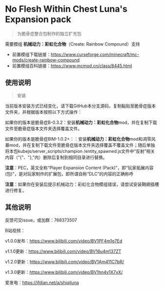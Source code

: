 # No Flesh Within Chest Luna's Expansion pack

> 为脆骨症整合包制作的独立扩充包

需要模组 **机械动力：彩虹化合物**（Create: Rainbow Compound）支持

 - 前置模组下载链接：https://www.curseforge.com/minecraft/mc-mods/create-rainbow-compound
 - 前置模组百科链接：https://www.mcmod.cn/class/8445.html

## 使用说明
 > 安装

当前版本安装方式已经变化，请下载GitHub本分支源码，复制黏贴至脆骨症版本文件夹，并根据版本按照以下方式操作：

如果你的版本是脆骨症B-0.3.2：安装**机械动力：彩虹化合物**mod，并在复制下载文件至脆骨症版本文件夹选择覆盖文件。

如果你的版本是脆骨症BIM-1.0.2+：：安装**机械动力：彩虹化合物**mod和凋零风暴mod，并在复制下载文件至脆骨症版本文件夹选择覆盖不覆盖文件；随后单独将本包kubejs/server_scripts/champion
/entity_spawned.js文件中“反射”相关内容（“{”、"},"内）删除后复制到相同目录进行替换。

**注意**：PEC，英文全称“Player Expansion Content (Pack)”，即“玩家拓展内容(包)”，是对玩家制作的扩展包，即所谓自称“DLC”的内容的正确称呼

**注意**：如果你在安装后提示机械动力：彩虹化合物模组错误，请尝试安装鞘翅插槽进行修复。

## 其他说明
反馈可交issue，或加群：768373507

B站视频：

v1.0.0发布：https://www.bilibili.com/video/BV1PF4m1g7Ed

v1.1.0更新：https://www.bilibili.com/video/BV16u4m137ZT

v1.2.0更新：https://www.bilibili.com/video/BV1Am411C7bR/

v1.3.0更新：https://www.bilibili.com/video/BV1hn4y1X7vX/

爱发电：https://ifdian.net/a/shiqiluna
